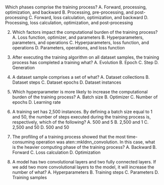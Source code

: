 Which phases comprise the training process?
A. Forward, processing, optimization, and backward
B. Processing, pre-processing, and post-processing
C. Forward, loss calculation, optimization, and backward
D. Processing, loss calculation, optimization, and post-processing

2. Which factors impact the computational burden of the training process?
A. Loss function, optimizer, and parameters
B. Hyperparameters, parameters, and operations
C. Hyperparameters, loss function, and operations
D. Parameters, operations, and loss function

3. After executing the training algorithm on all dataset samples, the training process has completed 
a training what?
A. Evolution
B. Epoch
C. Step
D. Generation

4. A dataset sample comprises a set of what?
A. Dataset collections
B. Dataset steps
C. Dataset epochs
D. Dataset instances

5. Which hyperparameter is more likely to increase the computational burden of the training process?
A. Batch size
B. Optimizer
C. Number of epochs
D. Learning rate

6. A training set has 2,500 instances. By defining a batch size equal to 1 and 50, the number of 
steps executed during the training process is, respectively, which of the following?
A. 500 and 5
B. 2,500 and 1
C. 2,500 and 50
D. 500 and 50

7. The profiling of a training process showed that the most time-consuming operation was 
aten::mkldnn_convolution. In this case, what is the heavier computing phase of the 
training process? 
A. Backward
B. Forward
C. Loss calculation
D. Optimization

8. A model has two convolutional layers and two fully connected layers. If we add two more 
convolutional layers to the model, it will increase the number of what?
A. Hyperparameters
B. Training steps
C. Parameters
D. Training samples
